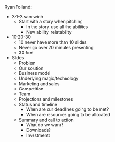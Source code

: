 Ryan Folland:
- 3-1-3 sandwich
	- Start with a story when pitching
		- In the story, use all the abilities
		- New ability: relatability
- 10-20-30
	- 10 never have more than 10 slides
	- Never go over 20 minutes presenting
	- 30 font
- Slides
	- Problem
	- Our solution
	- Business model
	- Underlying magic/technology
	- Marketing and sales
	- Competition
	- Team
	- Projections and milestones
	- Status and timeline
		- When are our deadlines going to be met?
		- When are resources going to be allocated
	- Summary and call to action
		- What do we want?
		- Downloads?
		- Investments